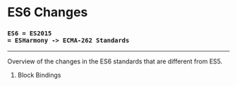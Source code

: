 # ES6 Changes
### <code>ES6 = ES2015 = ESHarmony -> ECMA-262 Standards</code>
---
Overview of the changes in the ES6 standards that are different from ES5.
1. Block Bindings

